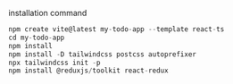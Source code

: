 installation command

```javascript
npm create vite@latest my-todo-app --template react-ts
cd my-todo-app
npm install
npm install -D tailwindcss postcss autoprefixer
npx tailwindcss init -p
npm install @reduxjs/toolkit react-redux

```